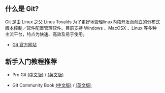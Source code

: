 ## 什么是 Git?

Git 是由 Linux 之父 Linus Tovalds 为了更好地管理linux内核开发而创立的分布式版本控制／软件配置管理软件。目前支持 Windows 、MacOSX 、Linux 等多种主流平台，特点为快速、高效及易于使用。

* [Git 官方网站](http://git-scm.com/)

## 新手入门教程推荐

* Pro Git [(中文版)](http://progit.org/book/zh/) / [(英文版)](http://progit.org/)

* Git Community Book [(中文版)](http://gitbook.liuhui998.com/index.html) / [(英文版)](http://book.git-scm.com/)